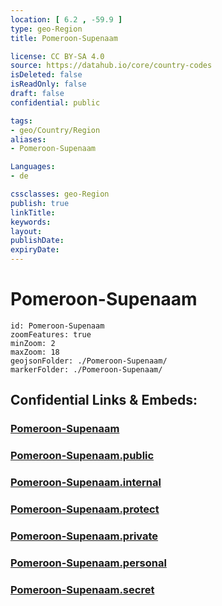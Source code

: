 ```yaml
---
location: [ 6.2 , -59.9 ] 
type: geo-Region
title: Pomeroon-Supenaam

license: CC BY-SA 4.0
source: https://datahub.io/core/country-codes
isDeleted: false
isReadOnly: false
draft: false
confidential: public

tags:
- geo/Country/Region
aliases:
- Pomeroon-Supenaam

Languages:
- de

cssclasses: geo-Region
publish: true
linkTitle: 
keywords: 
layout: 
publishDate: 
expiryDate: 
---
```


# Pomeroon-Supenaam

```leaflet
id: Pomeroon-Supenaam
zoomFeatures: true 
minZoom: 2 
maxZoom: 18
geojsonFolder: ./Pomeroon-Supenaam/
markerFolder: ./Pomeroon-Supenaam/
```


## Confidential Links & Embeds: 

### [Pomeroon-Supenaam](/_Standards/Earth/Continent/America~South/Guyana/Regions~Guyana/Pomeroon-Supenaam.md) 

### [Pomeroon-Supenaam.public](/_public/Earth/Continent/America~South/Guyana/Regions~Guyana/Pomeroon-Supenaam.public.md) 

### [Pomeroon-Supenaam.internal](/_internal/Earth/Continent/America~South/Guyana/Regions~Guyana/Pomeroon-Supenaam.internal.md) 

### [Pomeroon-Supenaam.protect](/_protect/Earth/Continent/America~South/Guyana/Regions~Guyana/Pomeroon-Supenaam.protect.md) 

### [Pomeroon-Supenaam.private](/_private/Earth/Continent/America~South/Guyana/Regions~Guyana/Pomeroon-Supenaam.private.md) 

### [Pomeroon-Supenaam.personal](/_personal/Earth/Continent/America~South/Guyana/Regions~Guyana/Pomeroon-Supenaam.personal.md) 

### [Pomeroon-Supenaam.secret](/_secret/Earth/Continent/America~South/Guyana/Regions~Guyana/Pomeroon-Supenaam.secret.md)

